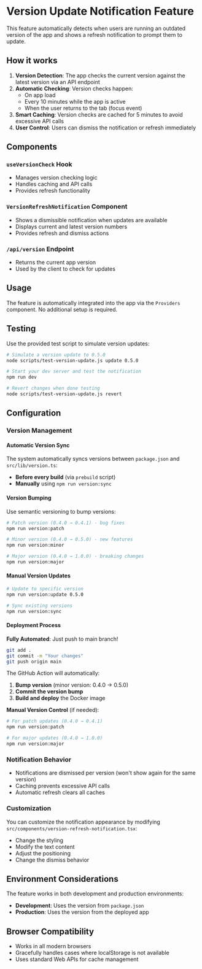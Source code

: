 # Version Update Notification Feature

This feature automatically detects when users are running an outdated version of the app and shows a refresh notification to prompt them to update.

## How it works

1. **Version Detection**: The app checks the current version against the latest version via an API endpoint
2. **Automatic Checking**: Version checks happen:
   - On app load
   - Every 10 minutes while the app is active
   - When the user returns to the tab (focus event)
3. **Smart Caching**: Version checks are cached for 5 minutes to avoid excessive API calls
4. **User Control**: Users can dismiss the notification or refresh immediately

## Components

### `useVersionCheck` Hook
- Manages version checking logic
- Handles caching and API calls
- Provides refresh functionality

### `VersionRefreshNotification` Component
- Shows a dismissible notification when updates are available
- Displays current and latest version numbers
- Provides refresh and dismiss actions

### `/api/version` Endpoint
- Returns the current app version
- Used by the client to check for updates

## Usage

The feature is automatically integrated into the app via the `Providers` component. No additional setup is required.

## Testing

Use the provided test script to simulate version updates:

```bash
# Simulate a version update to 0.5.0
node scripts/test-version-update.js update 0.5.0

# Start your dev server and test the notification
npm run dev

# Revert changes when done testing
node scripts/test-version-update.js revert
```

## Configuration

### Version Management

#### Automatic Version Sync
The system automatically syncs versions between `package.json` and `src/lib/version.ts`:
- **Before every build** (via `prebuild` script)
- **Manually** using `npm run version:sync`

#### Version Bumping
Use semantic versioning to bump versions:

```bash
# Patch version (0.4.0 → 0.4.1) - bug fixes
npm run version:patch

# Minor version (0.4.0 → 0.5.0) - new features
npm run version:minor

# Major version (0.4.0 → 1.0.0) - breaking changes
npm run version:major
```

#### Manual Version Updates
```bash
# Update to specific version
npm run version:update 0.5.0

# Sync existing versions
npm run version:sync
```

#### Deployment Process
**Fully Automated**: Just push to main branch!

```bash
git add .
git commit -m "Your changes"
git push origin main
```

The GitHub Action will automatically:
1. **Bump version** (minor version: 0.4.0 → 0.5.0)
2. **Commit the version bump**
3. **Build and deploy** the Docker image

**Manual Version Control** (if needed):
```bash
# For patch updates (0.4.0 → 0.4.1)
npm run version:patch

# For major updates (0.4.0 → 1.0.0) 
npm run version:major
```

### Notification Behavior
- Notifications are dismissed per version (won't show again for the same version)
- Caching prevents excessive API calls
- Automatic refresh clears all caches

### Customization
You can customize the notification appearance by modifying `src/components/version-refresh-notification.tsx`:
- Change the styling
- Modify the text content
- Adjust the positioning
- Change the dismiss behavior

## Environment Considerations

The feature works in both development and production environments:
- **Development**: Uses the version from `package.json`
- **Production**: Uses the version from the deployed app

## Browser Compatibility

- Works in all modern browsers
- Gracefully handles cases where localStorage is not available
- Uses standard Web APIs for cache management
